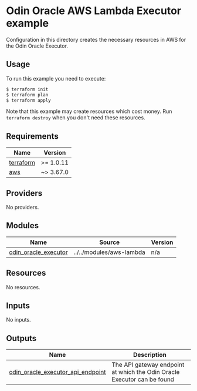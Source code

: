 # Odin Oracle AWS Lambda Executor example

Configuration in this directory creates the necessary resources in AWS for the Odin Oracle Executor.

## Usage

To run this example you need to execute:

```bash
$ terraform init
$ terraform plan
$ terraform apply
```

Note that this example may create resources which cost money. Run `terraform destroy` when you don't need these resources.

<!-- BEGINNING OF PRE-COMMIT-TERRAFORM DOCS HOOK -->
## Requirements

| Name | Version |
|------|---------|
| <a name="requirement_terraform"></a> [terraform](#requirement\_terraform) | >= 1.0.11 |
| <a name="requirement_aws"></a> [aws](#requirement\_aws) | ~> 3.67.0 |

## Providers

No providers.

## Modules

| Name | Source | Version |
|------|--------|---------|
| <a name="module_odin_oracle_executor"></a> [odin\_oracle\_executor](#module\_odin\_oracle\_executor) | ../../modules/aws-lambda | n/a |

## Resources

No resources.

## Inputs

No inputs.

## Outputs

| Name | Description |
|------|-------------|
| <a name="output_odin_oracle_executor_api_endpoint"></a> [odin\_oracle\_executor\_api\_endpoint](#output\_odin\_oracle\_executor\_api\_endpoint) | The API gateway endpoint at which the Odin Oracle Executor can be found |
<!-- END OF PRE-COMMIT-TERRAFORM DOCS HOOK -->

